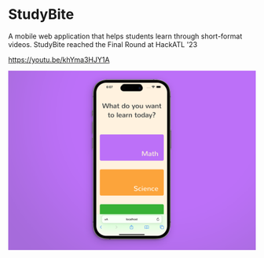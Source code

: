 # StudyBite
A mobile web application that helps students learn through short-format videos. StudyBite reached the Final Round at HackATL '23 

https://youtu.be/khYma3HJY1A


![alt text](https://github.com/cullen-s/StudyBite/blob/main/_Media/screenshot1.png)

